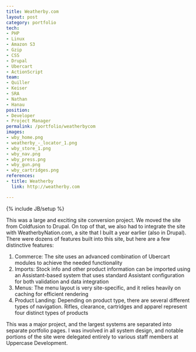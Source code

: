 ```yaml
---
title: Weatherby.com
layout: post
category: portfolio
tech:
- PHP
- Linux
- Amazon S3
- Gzip
- CSS
- Drupal
- Ubercart
- ActionScript
team:
- Quiller
- Keiser
- SRA
- Nathan
- Hanau
position:
- Developer
- Project Manager
permalink: /portfolio/weatherbycom
images:
- wby_home.png
- weatherby_-_locator_1.png
- wby_store_1.png
- wby_nav.png
- wby_press.png
- wby_gun.png
- wby_cartridges.png
references:
- title: Weatherby
  link: http://weatherby.com

---
```

{% include JB/setup %}
<div id="node-6" class="node node-portfolio node-promoted">
  <div class="content clearfix">
    <div class="field field-name-body field-type-text-with-summary field-label-hidden"><div class="field-items"><div class="field-item even"><p>This was a large and exciting site conversion project. We moved the site from Coldfusion to Drupal. On top of that, we also had to integrate the site with WeatherbyNation.com, a site that I built a year earlier (also in Drupal). There were dozens of features built into this site, but here are a few distinctive features:</p>
<ol><li>
		Commerce: The site uses an advanced combination of Ubercart modules to achieve the needed functionality</li>
	<li>
		Imports: Stock info and other product information can be imported using an Assistant-based system that uses standard Assistant configuration for both validation and data integration</li>
	<li>
		Menus: The menu layout is very site-specific, and it relies heavily on caching for efficient rendering</li>
	<li>
		Product Landing: Depending on product type, there are several different types of navigation. Rifles, clearance, cartridges and apparel represent four distinct types of products</li>
</ol><p>This was a major project, and the largest systems are separated into separate portfolio pages. I was involved in all system design, and notable portions of the site were delegated entirely to various staff members at Uppercase Development.</p>
</div></div></div>  </div>
</div>
